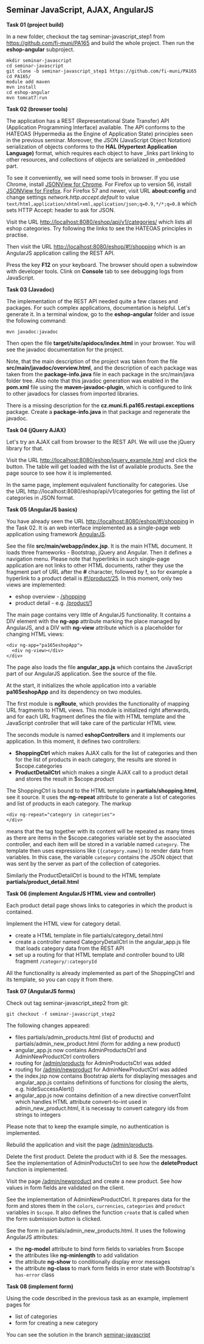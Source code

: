 ## Seminar JavaScript, AJAX, AngularJS

**Task 01 (project build)** 

In a new folder, checkout the tag seminar-javascript_step1 from https://github.com/fi-muni/PA165
and build the whole project. Then run the **eshop-angular** subproject. 
```
mkdir seminar-javascript
cd seminar-javascript
git clone -b seminar-javascript_step1 https://github.com/fi-muni/PA165
cd PA165/
module add maven
mvn install
cd eshop-angular
mvn tomcat7:run
```

**Task 02 (browser tools)** 

The application has a REST (Representational State Transfer) API (Application Programming Interface) available. The API conforms to the HATEOAS (Hypermedia as the Engine of Application State) principles seen in the previous seminar. Moreover, the JSON (JavaScript Object Notation) serialization of objects conforms to the **HAL (Hypertext Application Language)** format, which requires each object to have _links part linking to other resources, and collections of objects are serialized in _embedded part.
 
To see it conveniently, we will need some tools in browser. If you use Chrome, install [JSONView for Chrome](https://chrome.google.com/webstore/detail/jsonview/chklaanhfefbnpoihckbnefhakgolnmc). For Firefox up to version 56, install [JSONView for Firefox](https://jsonview.com/). For Firefox 57 and newer, visit URL **about:config** and change settings *network.http.accept.default* to value `text/html,application/xhtml+xml,application/json;q=0.9,*/*;q=0.8` which sets HTTP Accept: header to ask for JSON.

Visit the URL [http://localhost:8080/eshop/api/v1/categories/](http://localhost:8080/eshop/api/v1/categories/) which lists all eshop categories. Try following the links to see the HATEOAS principles in practise. 

Then visit the URL [http://localhost:8080/eshop/#!/shopping](http://localhost:8080/eshop/#!/shopping) which is an AngularJS application calling the REST API. 

Press the key **F12** on your keyboard. The browser should open a subwindow with developer tools. Clink on **Console** tab to see debugging logs from JavaScript.

**Task 03 (Javadoc)**

The implementation of the REST API needed quite a few  classes and packages. For such complex applications, documentation is helpful. Let's generate it. In a terminal window, go to the **eshop-angular** folder and issue the following command:
```
mvn javadoc:javadoc
```
Then open the file **target/site/apidocs/index.html** in your browser. You will see the javadoc documentation for the project.

Note, that the main description of the project was taken from the file **src/main/javadoc/overview.html**, and the description of each package was taken from the **package-info.java** file in each package in the src/main/java folder tree. Also note that this javadoc generation was enabled in the **pom.xml** file using the **maven-javadoc-plugin**, which is configured to link to other javadocs for classes from imported libraries.

There is a missing description for the **cz.muni.fi.pa165.restapi.exceptions** package. Create a **package-info.java** in that package and regenerate the javadoc.
  
 
**Task 04 (jQuery AJAX)**

Let's try an AJAX call from browser to the REST API. We will use the jQuery library for that.

Visit the URL [http://localhost:8080/eshop/jquery_example.html](http://localhost:8080/eshop/jquery_example.html) and click the button. The table will get loaded with the list of available products. See the page source to see how it is implemented.

In the same page, implement equivalent functionality for categories. Use the URL http://localhost:8080/eshop/api/v1/categories for getting the list of categories in JSON format.

**Task 05 (AngularJS basics)** 

You have already seen the URL  [http://localhost:8080/eshop/#!/shopping](http://localhost:8080/eshop/#!/shopping) in the Task 02.
It is an web interface implemented as a single-page web application using framework [AngularJS](https://angularjs.org/).

See the file **src/main/webapp/index.jsp**. It is the main HTML document. It loads three frameworks - Bootstrap, jQuery and Angular. Then it defines a navigation menu. Please note that hyperlinks in such single-page application are not links to other HTML documents, rather they use the fragment part of URL after the **#** character, followed by **!**, so for example a hyperlink to a product detail is [#!/product/25](http://localhost:8080/eshop/#!/product/25).
In this moment, only two views are implemented:
* eshop overview - [/shopping](http://localhost:8080/eshop/#!/shopping)
* product detail - e.g. [/product/1](http://localhost:8080/eshop/#!/product/1)

The main page contains very little of AngularJS functionality. It contains a DIV element with the **ng-app** attribute marking the place managed by AngularJS, and a DIV with **ng-view** attribute which is a placeholder for changing HTML views:
```
<div ng-app="pa165eshopApp">
  <div ng-view></div>
</div>
``` 
The page also loads the file **angular_app.js** which contains the JavaScript part of our AngularJS application. See the source of the file.

At the start, it initializes the whole application into a variable **pa165eshopApp** and its dependency on two modules. 

The first module is **ngRoute**, which provides the functionality of mapping URL fragments to HTML views. This module is initialized right afterwards, and for each URL fragment defines the file with HTML template and the JavaScript controller that will take care of the particular HTML view.

The seconds module is named **eshopControllers** and it implements our application. In this moment, it defines two controllers:
* **ShoppingCtrl** which makes AJAX calls for the list of categories and then for the list of products in each category, the results are stored in $scope.categories
* **ProductDetailCtrl** which makes a single AJAX call to a product detail and stores the result in $scope.product

The ShoppingCtrl is bound to the HTML template in **partials/shopping.html**, see it source. It uses the **ng-repeat** attribute to generate a list of categories and list of products in each category. The markup
```
<div ng-repeat="category in categories">
</div>
```
means that the tag together with its content will be repeated as many times as there are items in the $scope.categories variable set by the associated controller, and each item will be stored in a variable named `category`. The template then uses expressions like `{{category.name}}` to render data from variables. In this case, the variable `category` contains the JSON object that was sent by the server as part of the collection of categories. 

Similarly the ProductDetailCtrl is bound to the HTML template **partials/product_detail.html** 

**Task 06 (implement AngularJS HTML view and controller)** 
  
Each product detail page shows links to categories in which the product is contained.

Implement the HTML view for category detail.
* create a HTML template in file partials/category_detail.html
* create a controller named CategoryDetailCtrl in the angular_app.js file that loads category data from the REST API
* set up a routing for that HTML template and controller bound to URl fragment `/category/:categoryId`

All the functionality is already implemented as part of the ShoppingCtrl and its template,
so you can copy it from there.

**Task 07  (AngularJS forms)**

Check out tag seminar-javascript_step2 from git:
```
git checkout -f seminar-javascript_step2 
```
The following changes appeared:
* files partials/admin_products.html (list of products) and partials/admin_new_product.html (form for adding a new product) 
* angular_app.js now contains AdminProductsCtrl and AdminNewProductCtrl controllers
* routing for [/admin/products](http://localhost:8080/eshop/#!/admin/products) for  AdminProductsCtrl was added
* routing for [/admin/newproduct](http://localhost:8080/eshop/#!/admin/newproduct) for AdminNewProductCtrl was added 
* the index.jsp now contains Bootstrap alerts for displaying messages and angular_app.js contains definitions of functions for closing the alerts, e.g. hideSuccessAlert()
* angular_app.js now contains definition of a new directive convertToInt which handles HTML attribute convert-to-int used in admin_new_product.html, it is necessay to convert category ids from strings to integers

Please note that to keep the example simple, no authentication is implemented. 

Rebuild the application and visit the page [/admin/products](http://localhost:8080/eshop/#!/admin/products).

Delete the first product. Delete the product with id 8. See the messages. See the implementation of AdminProductsCtrl to see how the **deleteProduct** function is implemented.

Visit the page [/admin/newproduct](http://localhost:8080/eshop/#!/admin/newproduct) and create a new product. See how values in form fields are validated on the client. 

See the implementation of AdminNewProductCtrl. It prepares data for the form and stores them in the `colors`, `currencies`, `categories` and `product` variables in `$scope`. It also defines the function `create` that is called when the form submission button is clicked.
  
See the form in partials/admin_new_products.html. It uses the following AngularJS attributes: 
* the **ng-model** attribute to bind form fields to variables from $scope
* the attributes like **ng-minlength** to add validation
* the attribute **ng-show** to conditionally display error messages
* the attribute **ng-class** to mark form fields in error state with Bootstrap's `has-error` class
  
**Task 08 (implement form)**
  
Using the code described in the previous task as an example, implement pages for
* list of categories
* form for creating a new category
   
You can see the solution in the branch [seminar-javascript](https://github.com/fi-muni/PA165/tree/seminar-javascript)   



